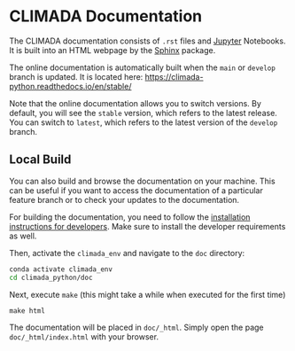 # CLIMADA Documentation

The CLIMADA documentation consists of ``.rst`` files and [Jupyter](https://jupyter.org/) Notebooks.
It is built into an HTML webpage by the [Sphinx](https://www.sphinx-doc.org/en/master/index.html) package.

The online documentation is automatically built when the `main` or `develop` branch is updated.
It is located here: https://climada-python.readthedocs.io/en/stable/

Note that the online documentation allows you to switch versions.
By default, you will see the `stable` version, which refers to the latest release.
You can switch to `latest`, which refers to the latest version of the `develop` branch.

## Local Build

You can also build and browse the documentation on your machine.
This can be useful if you want to access the documentation of a particular feature branch or to check your updates to the documentation.

For building the documentation, you need to follow the [installation instructions for developers](https://climada-python.readthedocs.io/en/latest/guide/Guide_Installation.html#Install-CLIMADA-from-sources-(for-developers)).
Make sure to install the developer requirements as well.

Then, activate the `climada_env` and navigate to the `doc` directory:
```bash
conda activate climada_env
cd climada_python/doc
```

Next, execute `make` (this might take a while when executed for the first time)
```
make html
```

The documentation will be placed in `doc/_html`. Simply open the page `doc/_html/index.html` with your browser.

